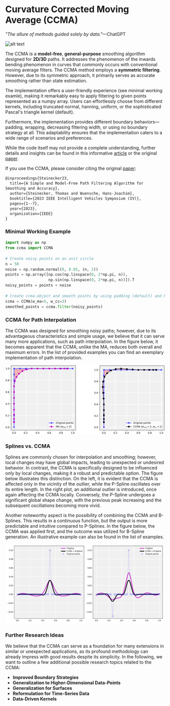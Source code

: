 # Curvature Corrected Moving Average (CCMA)

*"The allure of methods guided solely by data."*—ChatGPT

![alt text](./figures/MA_vs_CCMA.gif "Moving Average vs. Curvature Corrected Moving Average Visualization")

The CCMA is a **model-free**, **general-purpose** smoothing algorithm designed for **2D/3D** paths. It
addresses the phenomenon of the inwards bending phenomenon in curves that commonly occurs with
conventional moving average filters. The CCMA method employs a **symmetric filtering**.
However, due to its symmetric approach, it primarily serves as accurate smoothing rather than state estimation.

The implementation offers a user-friendly experience (see minimal working examle), 
making it remarkably easy to apply filtering to given points represented as a numpy array. 
Users can effortlessly choose from different kernels, including truncated normal, hanning, 
uniform, or the sophisticated Pascal's triangle kernel (default).

Furthermore, the implementation provides different boundary behaviors—padding, wrapping, decreasing filtering width, 
or using no boundary strategy at all. 
This adaptability ensures that the implementation caters to a wide range of scenarios and preferences.

While the code itself may not provide a complete understanding, further details
and insights can be found in this informative [article](https://medium.com/@steineckertommy/an-accurate-model-free-path-smoothing-algorithm-890fe383d163) or the original [paper](https://ieeexplore.ieee.org/abstract/document/10186704?casa_token=A4esLLLbYm4AAAAA:8gcG8KlNpX7gJkL8EBwkDPNcgBaFPGMbkaRvbJNLbjPrPMT-M61EvUJo27kKlkEkJfxUBnfYpA).

If you use the CCMA, please consider citing the original [paper](https://ieeexplore.ieee.org/abstract/document/10186704?casa_token=sCW2rP_gkSUAAAAA:7MEXKPZzc0XU3YpXb6ayjTlCSrhMYROKe40QmfmABCYxmjoopMwrGztIDzH0F-icaJ6V56P9Aw):

```
@inproceedings{Steinecker23,
  title={A Simple and Model-Free Path Filtering Algorithm for Smoothing and Accuracy},
  author={Steinecker, Thomas and Wuensche, Hans-Joachim},
  booktitle={2023 IEEE Intelligent Vehicles Symposium (IV)},
  pages={1--7},
  year={2023},
  organization={IEEE}
}
```

### Minimal Working Example

```python
import numpy as np
from ccma import CCMA

# Create noisy points on an unit circle
n = 50
noise = np.random.normal(0, 0.05, (n, 2))
points = np.array([np.cos(np.linspace(0, 2*np.pi, n)),
                   np.sin(np.linspace(0, 2*np.pi, n))]).T
noisy_points = points + noise

# Create ccma-object and smooth points by using padding (default) and Pascal's Triangle kernel/weights (default)
ccma = CCMA(w_ma=5, w_cc=3)
smoothed_points = ccma.filter(noisy_points)
```

### CCMA for Path Interpolation


The CCMA was designed for smoothing noisy paths; 
however, due to its advantageous characteristics and simple usage, 
we believe that it can serve many more applications, 
such as path interpolation. In the figure below, 
it becomes apparent that the CCMA, unlike the MA, 
reduces both overall and maximum errors. 
In the list of provided examples you can find an exemplary implementation of path interpolation.


![alt text](./figures/inwards_bending.png "The potential of the CCMA as path interpolation.")


### Splines vs. CCMA

Splines are commonly chosen for interpolation and smoothing; 
however, local changes may have global impacts, 
leading to unexpected or undesired behavior. 
In contrast, the CCMA is specifically designed to be influenced only by local changes, 
making it a robust and predictable option. 
The figure below illustrates this distinction. 
On the left, it is evident that the CCMA is affected only in the vicinity of the outlier, 
while the P-Spline oscillates over its entire length. 
In the right plot, an additional outlier is introduced, once again affecting the CCMA locally. 
Conversely, the P-Spline undergoes a significant global shape change, 
with the previous peak increasing and the subsequent oscillations becoming more vivid.

Another noteworthy aspect is the possibility of combining the CCMA and B-Splines. 
This results in a continuous function, 
but the output is more predictable and intuitive compared to P-Splines. 
In the figure below, the CCMA was applied first, 
and the outcome was utilized for B-Spline generation. 
An illustrative example can also be found in the list of examples.

![alt text](./figures/ccma_vs_bspline.png "B-Spline vs. CCMA + B-Spline")


### Further Research Ideas

We believe that the CCMA can serve as a foundation for many extensions in similar or unexpected applications, 
as its profound methodology can already impress with good results despite its simplicity. 
In the following, we want to outline a few additional possible research topics related to the CCMA:

+ **Improved Boundary Strategies**
+ **Generalization to Higher-Dimensional Data-Points**
+ **Generalization for Surfaces**
+ **Reformulation for Time-Series Data**
+ **Data-Driven Kernels**

